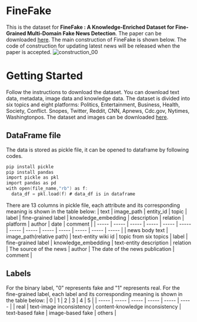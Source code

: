 # FineFake
This is the dataset for **FineFake : A Knowledge-Enriched Dataset for Fine-Grained Multi-Domain Fake News Detection**. The paper can be downloaded [here](https://doi.org/10.48550/arXiv.2404.01336). The main construction of FineFake is shown below. The code of construction for updating latest news will be released when the paper is accepted.
![construction_00](https://github.com/Accuser907/FineFake/assets/61140633/dbf1af33-9cc8-4f1d-9208-6be46a88fe54)

# Getting Started
Follow the instructions to download the dataset. You can download text data, metadata, image data and knowledge data.
The dataset is divided into six topics and eight platforms: Politics, Entertainment, Business, Health, Society, Conflict. Snopes, Twitter, Reddit, CNN, Apnews, Cdc.gov, Nytimes, Washingtonpos. The dataset and images can be downloaded [here](https://drive.google.com/file/d/1IwkI1Ppr24ICebKMqUY51csqOim56LkD/view?usp=sharing).

## DataFrame file
The data is stored as pickle file, it can be opened to dataframe by following codes.
```c
pip install pickle
pip install pandas
import pickle as pkl
import pandas as pd
with open(file_name,"rb") as f:
  data_df = pkl.load(f) # data_df is in dataframe 
```
There are 13 columns in pickle file, each attribute and its corresponding meaning is shown in the table below:
| text | image_path | entity_id | topic | label | fine-grained label | knowledge_embedding | description | relation | platform | author | date | comment |
| ----- | ----- | ----- | ----- | ----- | ----- | ----- | ----- | ----- | ----- | ----- | ----- | ----- |
| news body text | image_path(relative path) | text-entity wiki id | topic from six topics | label | fine-grained label | knowledge_embedding | text-entity description | relation | The source of the news | author | The date of the news publication | comment |

## Labels
For the binary label, "0" represents fake and "1" represents real.
For the fine-grained label, each label and its corresponding meaning is shown in the table below:
| 0 | 1 | 2 | 3 | 4 | 5 |
| ----- | ----- | ----- | ----- | ----- | ----- |
| real | text-image inconsistency | content-knowledge inconsistency | text-based fake | image-based fake | others |
